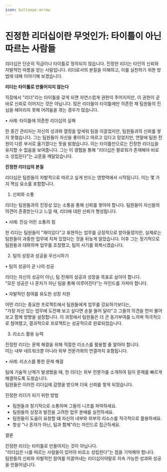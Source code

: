 ```yaml
---
icon: bullseye-arrow
---
```


# 진정한 리더십이란 무엇인가: 타이틀이 아닌 따르는 사람들

리더십은 단순히 직급이나 타이틀로 정의되지 않습니다. 진정한 리더는 타인의 신뢰와 자발적인 따름을 얻는 사람입니다.  리더로서의 본질을 이해하고, 이를 실천하기 위한 방법에 대해 이야기해 보겠습니다.

**리더는 타이틀로 만들어지지 않는다**

직장에서 "리더"라는 타이틀을 갖게 되면 자연스럽게 권한이 주어지지만, 이 권한이 곧바로 신뢰로 이어지는 것은 아닙니다. 많은 리더들이 타이틀에만 의존한 채 팀원들의 진심을 헤아리지 못해 어려움을 겪는 경우가 많습니다.

• 사례: 타이틀에 의존한 리더십의 실패

한 중간 관리자는 자신의 성과와 열정을 앞세워 팀을 이끌었지만, 팀원들과의 신뢰를 쌓지 못했습니다. 그는 팀원들이 자신을 좋아하고 따르고 있다고 믿었지만, 연말에 팀원 전원이 다른 부서로 옮기겠다는 뜻을 밝혔습니다. 이는 타이틀만으로는 진정한 리더십을 유지할 수 없음을 보여줍니다. 그는 이 경험을 통해 "리더십은 팔로워가 존재해야 비로소 성립된다"는 교훈을 깨달았습니다.

**진정한 리더십의 본질**

리더십은 팀원들이 자발적으로 따르고 싶게 만드는 영향력에서 시작됩니다. 이는 몇 가지 핵심 요소를 포함합니다.

1. 신뢰와 소통

리더는 팀원들과의 진정성 있는 소통을 통해 신뢰를 쌓아야 합니다. 팀원들이 자신들의 의견이 존중받는다고 느낄 때, 리더에 대한 신뢰가 형성됩니다.

• 사례: 진심 어린 소통의 힘

한 리더는 팀원들이 "재미있다"고 표현하는 업무를 긍정적으로 받아들였지만, 실제로는 팀원들이 과중한 업무에 지쳐 있었다는 것을 뒤늦게 알았습니다. 이후 그는 정기적으로 팀원들과 대화하며 업무를 조정했고, 팀의 사기를 회복시켰습니다.

2. 팀의 성장과 성공을 우선시하기

• 팀의 성공이 곧 나의 성공

리더는 자신의 성공이 아닌, 팀 전체의 성공과 성장을 목표로 삼아야 합니다. \
"모든 성공은 나 혼자가 아닌 팀을 통해 이루어진다"는 마인드를 가져야 합니다.

• 자발적인 참여를 유도한 성장 지원

어떤 리더는 중요한 프로젝트에서 팀원들에게 업무를 강요하기보다는, \
"가장 자신 있는 업무에 도전해 보고 싶다면 손을 들어 달라"고 그들의 의견을 먼저 물어보고 함께 방향을 설정합니다. 이 과정에서 팀원들은 더 큰 동기부여를 느끼며 적극적으로 참여했고, 결과적으로 프로젝트는 성공적으로 완료되었습니다.

3. 리소스 활용 능력

진정한 리더는 문제 해결을 위해 적절한 리소스를 활용할 줄 알아야 합니다. \
이는 내부 네트워크뿐 아니라 외부 전문가와의 연결까지 포함됩니다.

• 사례: 리소스를 통한 문제 해결

팀에 기술적 난제가 발생했을 때, 한 리더는 외부 전문가를 소개하여 팀이 문제를 빠르게 해결하도록 도왔습니다. \
팀원들은 이러한 리더십에 감명을 받으며 더욱 신뢰를 쌓게 되었습니다.

진정한 리더가 되기 위한 방법

* 팀원들과 정기적으로 소통하며 그들의 니즈를 파악하세요.
* 팀원들의 성장과 발전을 고려한 업무 분배를 실천하세요.
* 팀원들이 도움이 요청할 떄 자신의 내부와 외부의 리소스를 적극적으로 활용하세요.
* 항상 "나 혼자가 아닌, 팀과 함께"라는 마인드로 접근하세요.

결론

진정한 리더는 타이틀로 만들어지는 것이 아닙니다. \
"리더십은 나를 따르는 사람들이 있어야 비로소 성립한다"는 점을 기억해야 합니다.\
팀원들의 신뢰와 자발적인 참여를 이끌어내는 리더십이야말로 지속 가능한 성과와 성공을 만들어냅니다.
